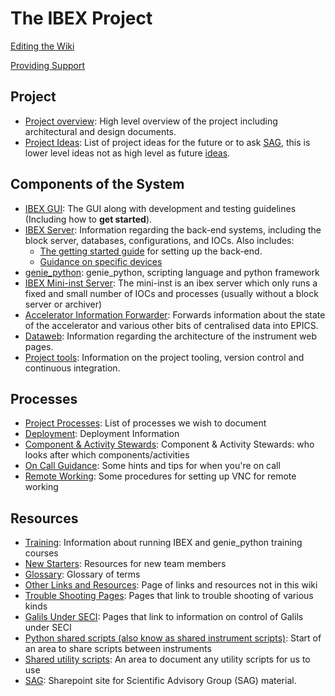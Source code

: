 # The IBEX Project

[Editing the Wiki](Editing-the-Wiki)

[Providing Support](Providing-Support)

## Project 

- [Project overview](Project-Overview): High level overview of the project including architectural and design documents.
- [Project Ideas](Project-Ideas): List of project ideas for the future or to ask [SAG](https://stfc365.sharepoint.com/sites/IBEXSAG), this is lower level ideas not as high level as future [ideas](https://github.com/ISISComputingGroup/IBEX/wiki/Fure-Ideas).

## Components of the System

- [IBEX GUI](The-GUI): The GUI along with development and testing guidelines (Including how to **get started**). 
- [IBEX Server](The-Backend-System): Information regarding the back-end systems, including the block server, databases, configurations, and IOCs. Also includes:
  * [The getting started guide](https://github.com/ISISComputingGroup/ibex_developers_manual/wiki/First-time-installing-and-building-(Windows)) for setting up the back-end.
  * [Guidance on specific devices](https://github.com/ISISComputingGroup/ibex_developers_manual/wiki/Specific-Device-IOC)
- [genie_python](genie_python): genie_python, scripting language and python framework
- [IBEX Mini-inst Server](Configure-Mini-Inst): The mini-inst is an ibex server which only runs a fixed and small number of IOCs and processes (usually without a block server or archiver)
- [Accelerator Information Forwarder](Beam-Status,-Shutter,-accelerator-information): Forwards information about the state of the accelerator and various other bits of centralised data into EPICS.
- [Dataweb](Web-Dashboard): Information regarding the architecture of the instrument web pages.
- [Project tools](Project-tools): Information on the project tooling, version control and continuous integration.

## Processes

- [Project Processes](Processes): List of processes we wish to document
- [Deployment](Deployment): Deployment Information
- [Component & Activity Stewards](Component-&-Activity-Stewards): Component & Activity Stewards: who looks after which components/activities
- [On Call Guidance](On-Call-Guidance): Some hints and tips for when you're on call
- [Remote Working](Remote-Working): Some procedures for setting up VNC for remote working

## Resources

- [Training](Training-Instrument-Scientists-in-IBEX): Information about running IBEX and genie_python training courses
- [New Starters](New-Starters): Resources for new team members
- [Glossary](Glossary): Glossary of terms
- [Other Links and Resources](links-and-resources): Page of links and resources not in this wiki
- [Trouble Shooting Pages](trouble-shooting-pages): Pages that link to trouble shooting of various kinds
- [Galils Under SECI](galils-under-seci): Pages that link to information on control of Galils under SECI
- [Python shared scripts (also know as shared instrument scripts)](https://github.com/ISISNeutronMuon/InstrumentScripts/wiki): Start of an area to share scripts between instruments
- [Shared utility scripts](https://github.com/ISISComputingGroup/ibex_developers_manual/wiki/Shared-utility-scripts): An area to document any utility scripts for us to use
- [SAG](https://stfc365.sharepoint.com/sites/IBEXSAG): Sharepoint site for Scientific Advisory Group (SAG) material.
